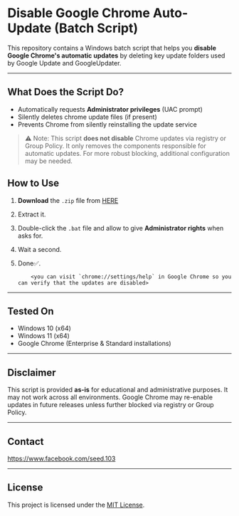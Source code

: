 # Disable Google Chrome Auto-Update (Batch Script)

This repository contains a Windows batch script that helps you **disable Google Chrome's automatic updates** by deleting key update folders used by Google Update and GoogleUpdater.

---

##  What Does the Script Do?

- Automatically requests **Administrator privileges** (UAC prompt)
- Silently deletes chrome update files (if present)
- Prevents Chrome from silently reinstalling the update service

> ⚠️ Note: This script **does not disable** Chrome updates via registry or Group Policy. It only removes the components responsible for automatic updates. For more robust blocking, additional configuration may be needed.



##  How to Use

1. **Download** the `.zip` file from [HERE](https://github.com/seedtaha/disable-chrome-upadtes-forever-in-windows/releases)
2. Extract it.
3. Double-click the `.bat` file and allow to give **Administrator rights** when asks for.
4. Wait a second.
5. Done✅.

           <you can visit `chrome://settings/help` in Google Chrome so you can verify that the updates are disabled>

---

##  Tested On

- Windows 10 (x64)
- Windows 11 (x64)
- Google Chrome (Enterprise & Standard installations)

---

##  Disclaimer

This script is provided **as-is** for educational and administrative purposes. It may not work across all environments. Google Chrome may re-enable updates in future releases unless further blocked via registry or Group Policy.

---

##  Contact

https://www.facebook.com/seed.103

---

##  License

This project is licensed under the [MIT License](LICENSE).
